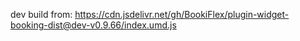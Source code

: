 dev build from: https://cdn.jsdelivr.net/gh/BookiFlex/plugin-widget-booking-dist@dev-v0.9.66/index.umd.js
